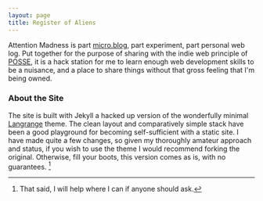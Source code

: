 ```yaml
---
layout: page
title: Register of Aliens
---
```


Attention Madness is part [micro.blog](http://micro.blog/jbp), part experiment, part personal web log. Put together for the purpose of sharing with the indie web principle of [POSSE](https://indieweb.org/POSSE), it is a hack station for me to learn enough web development skills to be a nuisance, and a place to share things without that gross feeling that I'm being owned. 

### About the Site

The site is built with Jekyll a hacked up version of the wonderfully minimal 
[Langrange](https://github.com/LeNPaul/Lagrange) theme. The clean layout and comparatively simple stack have been a good playground for becoming self-sufficient with a static site. I have made quite a few changes, so given my thoroughly amateur approach and status, if you wish to use the theme I would recommend forking the original. Otherwise, fill your boots, this version comes as is, with no guarantees. [^1] 




[^1]: That said, I will help where I can if anyone should ask. 